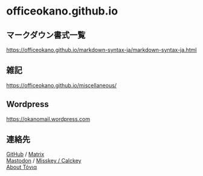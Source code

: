 # officeokano.github.io

## マークダウン書式一覧
<https://officeokano.github.io/markdown-syntax-ja/markdown-syntax-ja.html>

## 雑記
<https://officeokano.github.io/miscellaneous/>

## Wordpress
<https://okanomail.wordpress.com>

## 連絡先
[GitHub](https://github.com/officeokano) / 
[Matrix](https://matrix.to/#/@okano:mozilla.org)  
<a rel="me" href="https://social.vivaldi.net/@okano">Mastodon</a> /
<a rel="me" href="https://msk.ilnk.info/@okano">Misskey /
<a rel="me" href="https://calckey.jp/@okano">Calckey  
[About Τόνια](https://paper.dropbox.com/doc/About--BdCizlPdZUOEFvRsDHPmPKVjAQ-ddH1X1WqPJpw9HHgkYFnU)
